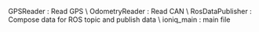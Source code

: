 GPSReader        : Read GPS \\
OdometryReader   : Read CAN \\
RosDataPublisher : Compose data for ROS topic and publish data \\
ioniq_main       : main file
